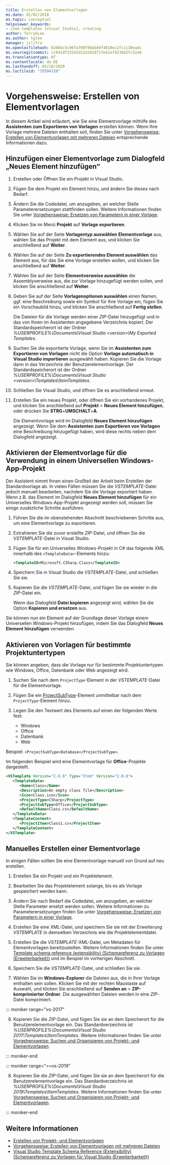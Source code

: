 ```yaml
---
title: Erstellen von Elementvorlagen
ms.date: 01/02/2018
ms.topic: conceptual
helpviewer_keywords:
- item templates [Visual Studio], creating
author: TerryGLee
ms.author: tglee
manager: jillfra
ms.openlocfilehash: 62004c5c96fa708f98ab49f4810ec2fc1c38eadc
ms.sourcegitcommit: cc841df335d1d22d281871fe41e74238d2fc52a6
ms.translationtype: HT
ms.contentlocale: de-DE
ms.lasthandoff: 03/18/2020
ms.locfileid: "75594720"
---
```

# <a name="how-to-create-item-templates"></a>Vorgehensweise: Erstellen von Elementvorlagen

In diesem Artikel wird erläutert, wie Sie eine Elementvorlage mithilfe des **Assistenten zum Exportieren von Vorlagen** erstellen können. Wenn Ihre Vorlage mehrere Dateien enthalten soll, finden Sie unter [Vorgehensweise: Erstellen von Elementvorlagen mit mehreren Dateien](../ide/how-to-create-multi-file-item-templates.md) entsprechende Informationen dazu.

## <a name="add-an-item-template-to-the-add-new-item-dialog-box"></a>Hinzufügen einer Elementvorlage zum Dialogfeld „Neues Element hinzufügen“

1. Erstellen oder Öffnen Sie ein Projekt in Visual Studio.

1. Fügen Sie dem Projekt ein Element hinzu, und ändern Sie dieses nach Bedarf.

1. Ändern Sie die Codedatei, um anzugeben, an welcher Stelle Parameterersetzungen stattfinden sollen. Weitere Informationen finden Sie unter [Vorgehensweise: Ersetzen von Parametern in einer Vorlage](../ide/how-to-substitute-parameters-in-a-template.md).

1. Klicken Sie im Menü **Projekt** auf **Vorlage exportieren**.

1. Wählen Sie auf der Seite **Vorlagentyp auswählen** **Elementvorlage** aus, wählen Sie das Projekt mit dem Element aus, und klicken Sie anschließend auf **Weiter**.

1. Wählen Sie auf der Seite **Zu exportierendes Element auswählen** das Element aus, für das Sie eine Vorlage erstellen wollen, und klicken Sie anschließend auf **Weiter**.

1. Wählen Sie auf der Seite **Elementverweise auswählen** die Assemblyverweise aus, die zur Vorlage hinzugefügt werden sollen, und klicken Sie anschließend auf **Weiter**.

1. Geben Sie auf der Seite **Vorlagenoptionen auswählen** einen Namen, ggf. eine Beschreibung sowie ein Symbol für Ihre Vorlage ein, fügen Sie ein Vorschaubild hinzu, und klicken Sie anschließend auf **Fertig stellen**.

    Die Dateien für die Vorlage werden einer *ZIP*-Datei hinzugefügt und in das von Ihnen im Assistenten angegebene Verzeichnis kopiert. Der Standardspeicherort ist der Ordner *%USERPROFILE%\Documents\Visual Studio \<version\>\My Exported Templates*.

1. Suchen Sie die exportierte Vorlage, wenn Sie im **Assistenten zum Exportieren von Vorlagen** nicht die Option **Vorlage automatisch in Visual Studio importieren** ausgewählt haben. Kopieren Sie die Vorlage dann in das Verzeichnis der Benutzerelementvorlage. Der Standardspeicherort ist der Ordner *%USERPROFILE%\Documents\Visual Studio \<version\>\Templates\ItemTemplates*.

1. Schließen Sie Visual Studio, und öffnen Sie es anschließend erneut.

1. Erstellen Sie ein neues Projekt, oder öffnen Sie ein vorhandenes Projekt, und klicken Sie anschließend auf **Projekt** > **Neues Element hinzufügen**, oder drücken Sie **STRG**+**UMSCHALT**+**A**.

   Die Elementvorlage wird im Dialogfeld **Neues Element hinzufügen** angezeigt. Wenn Sie dem **Assistenten zum Exportieren von Vorlagen** eine Beschreibung hinzugefügt haben, wird diese rechts neben dem Dialogfeld angezeigt.

## <a name="enable-the-item-template-to-be-used-in-a-universal-windows-app-project"></a>Aktivieren der Elementvorlage für die Verwendung in einem Universellen Windows-App-Projekt

Der Assistent nimmt Ihnen einen Großteil der Arbeit beim Erstellen der Standardvorlage ab. In vielen Fällen müssen Sie die *VSTEMPLATE*-Datei jedoch manuell bearbeiten, nachdem Sie die Vorlage exportiert haben. Wenn z.B. das Element im Dialogfeld **Neues Element hinzufügen** für ein Universelles Windows-App-Projekt angezeigt werden soll, müssen Sie einige zusätzliche Schritte ausführen.

1. Führen Sie die im obenstehenden Abschnitt beschriebenen Schritte aus, um eine Elementvorlage zu exportieren.

1. Extrahieren Sie die zuvor erstellte *ZIP*-Datei, und öffnen Sie die *VSTEMPLATE*-Datei in Visual Studio.

1. Fügen Sie für ein Universelles Windows-Projekt in C# das folgende XML innerhalb des `<TemplateData>`-Elements hinzu:

   ```xml
   <TemplateID>Microsoft.CSharp.Class</TemplateID>
   ```

1. Speichern Sie in Visual Studio die *VSTEMPLATE*-Datei, und schließen Sie sie.

1. Kopieren Sie die *VSTEMPLATE*-Datei, und fügen Sie sie wieder in die *ZIP*-Datei ein.

     Wenn das Dialogfeld **Datei kopieren** angezeigt wird, wählen Sie die Option **Kopieren und ersetzen** aus.

Sie können nun ein Element auf der Grundlage dieser Vorlage einem Universellen Windows-Projekt hinzufügen, indem Sie das Dialogfeld **Neues Element hinzufügen** verwenden.

## <a name="enable-templates-for-specific-project-subtypes"></a>Aktivieren von Vorlagen für bestimmte Projektuntertypen

Sie können angeben, dass die Vorlage nur für bestimmte Projektuntertypen wie Windows, Office, Datenbank oder Web angezeigt wird.

1. Suchen Sie nach dem `ProjectType`-Element in der *VSTEMPLATE*-Datei für die Elementvorlage.

1. Fügen Sie ein [ProjectSubType](../extensibility/projectsubtype-element-visual-studio-templates.md)-Element unmittelbar nach dem `ProjectType`-Element hinzu.

1. Legen Sie den Textwert des Elements auf einen der folgenden Werte fest:

    - Windows
    - Office
    - Datenbank
    - Web

Beispiel: `<ProjectSubType>Database</ProjectSubType>`.

Im folgenden Beispiel wird eine Elementvorlage für **Office**-Projekte dargestellt.

```xml
<VSTemplate Version="2.0.0" Type="Item" Version="2.0.0">
   <TemplateData>
      <Name>Class</Name>
      <Description>An empty class file</Description>
      <Icon>Class.ico</Icon>
      <ProjectType>CSharp</ProjectType>
      <ProjectSubType>Office</ProjectSubType>
      <DefaultName>Class.cs</DefaultName>
   </TemplateData>
   <TemplateContent>
      <ProjectItem>Class1.cs</ProjectItem>
   </TemplateContent>
</VSTemplate>
```

## <a name="manually-create-an-item-template"></a>Manuelles Erstellen einer Elementvorlage

In einigen Fällen sollten Sie eine Elementvorlage manuell von Grund auf neu erstellen.

1. Erstellen Sie ein Projekt und ein Projektelement.

2. Bearbeiten Sie das Projektelement solange, bis es als Vorlage gespeichert werden kann.

3. Ändern Sie nach Bedarf die Codedatei, um anzugeben, an welcher Stelle Parameter ersetzt werden sollen. Weitere Informationen zu Parameterersetzungen finden Sie unter [Vorgehensweise: Ersetzen von Parametern in einer Vorlage](../ide/how-to-substitute-parameters-in-a-template.md).

4. Erstellen Sie eine XML-Datei, und speichern Sie sie mit der Erweiterung *VSTEMPLATE* in demselben Verzeichnis wie die Projektelementdatei.

5. Erstellen Sie die *VSTEMPLATE*-XML-Datei, um Metadaten für Elementvorlagen bereitzustellen. Weitere Informationen finden Sie unter [Template schema reference (extensibility) (Schemareferenz zu Vorlagen (Erweiterbarkeit))](../extensibility/visual-studio-template-schema-reference.md) und im Beispiel im vorherigen Abschnitt.

6. Speichern Sie die *VSTEMPLATE*-Datei, und schließen Sie sie.

7. Wählen Sie im **Windows-Explorer** die Dateien aus, die in Ihrer Vorlage enthalten sein sollen. Klicken Sie mit der rechten Maustaste auf Auswahl, und klicken Sie anschließend auf **Senden an** > **ZIP-komprimierter Ordner**. Die ausgewählten Dateien werden in eine *ZIP*-Datei komprimiert.

::: moniker range="vs-2017"

8. Kopieren Sie die *ZIP*-Datei, und fügen Sie sie an dem Speicherort für die Benutzerelementvorlage ein. Das Standardverzeichnis ist *%USERPROFILE%\Documents\Visual Studio 2017\Templates\ItemTemplates*. Weitere Informationen finden Sie unter [Vorgehensweise: Suchen und Organisieren von Projekt- und Elementvorlagen](../ide/how-to-locate-and-organize-project-and-item-templates.md).

::: moniker-end

::: moniker range=">=vs-2019"

8. Kopieren Sie die *ZIP*-Datei, und fügen Sie sie an dem Speicherort für die Benutzerelementvorlage ein. Das Standardverzeichnis ist *%USERPROFILE%\Documents\Visual Studio 2019\Templates\ItemTemplates*. Weitere Informationen finden Sie unter [Vorgehensweise: Suchen und Organisieren von Projekt- und Elementvorlagen](../ide/how-to-locate-and-organize-project-and-item-templates.md).

::: moniker-end

## <a name="see-also"></a>Weitere Informationen

- [Erstellen von Projekt- und Elementvorlagen](../ide/creating-project-and-item-templates.md)
- [Vorgehensweise: Erstellen von Elementvorlagen mit mehreren Dateien](../ide/how-to-create-multi-file-item-templates.md)
- [Visual Studio Template Schema Reference (Extensibility) (Schemareferenz zu Vorlagen für Visual Studio (Erweiterbarkeit))](../extensibility/visual-studio-template-schema-reference.md)
